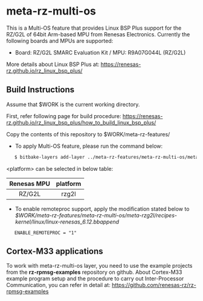 # meta-rz-multi-os

This is a Multi-OS feature that provides Linux BSP Plus support for the RZ/G2L of 64bit Arm-based MPU from Renesas Electronics. Currently the following boards and MPUs are supported:

- Board: RZ/G2L SMARC Evaluation Kit / MPU: R9A07G044L (RZ/G2L)

More details about Linux BSP Plus at: https://renesas-rz.github.io/rz_linux_bsp_plus/

## Build Instructions

Assume that $WORK is the current working directory.

First, refer following page for build procedure: https://renesas-rz.github.io/rz_linux_bsp_plus/how_to_build_linux_bsp_plus/

Copy the contents of this repository to $WORK/meta-rz-features/

- To apply Multi-OS feature, please run the command below:
```bash
   $ bitbake-layers add-layer ../meta-rz-features/meta-rz-multi-os/meta-<platform>
```
\<platform\> can be selected in below table:

|Renesas MPU| platform |
|:---------:|:--------:|
|RZ/G2L     |rzg2l     |

- To enable remoteproc support, apply the modification stated below to _$WORK/meta-rz-features/meta-rz-multi-os/meta-rzg2l/recipes-kernel/linux/linux-renesas_6.12.bbappend_
```
   ENABLE_REMOTEPROC = "1"
```

## Cortex-M33 applications

To work with meta-rz-multi-os layer, you need to use the example projects from the **rz-rpmsg-examples** repository on github. About Cortex-M33 example program setup and the procedure to carry out Inter-Processor Communication, you can refer in detail at: https://github.com/renesas-rz/rz-rpmsg-examples